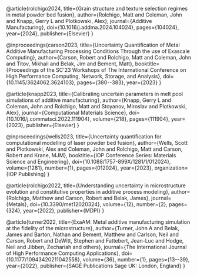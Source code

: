 @article{rolchigo2024,
  title={Grain structure and texture selection regimes in metal powder bed fusion},
  author={Rolchigo, Matt and Coleman, John and Knapp, Gerry L and Plotkowski, Alex},
  journal={Additive Manufacturing},
  doi={10.1016/j.addma.2024.104024},
  pages={104024},
  year={2024},
  publisher={Elsevier}
}

@inproceedings{carson2023,
  title={Uncertainty Quantification of Metal Additive Manufacturing Processing Conditions Through the use of Exascale Computing},
  author={Carson, Robert and Rolchigo, Matt and Coleman, John and Titov, Mikhail and Belak, Jim and Bement, Matt},
  booktitle={Proceedings of the SC'23 Workshops of The International Conference on High Performance Computing, Network, Storage, and Analysis},
  doi={10.1145/3624062.3624103},
  pages={380--383},
  year={2023}
}

@article{knapp2023,
  title={Calibrating uncertain parameters in melt pool simulations of additive manufacturing},
  author={Knapp, Gerry L and Coleman, John and Rolchigo, Matt and Stoyanov, Miroslav and Plotkowski, Alex},
  journal={Computational Materials Science},
  doi={10.1016/j.commatsci.2022.111904},
  volume={218},
  pages={111904},
  year={2023},
  publisher={Elsevier}
}

@inproceedings{wells2023,
  title={Uncertainty quantification for computational modelling of laser powder bed fusion},
  author={Wells, Scott and Plotkowski, Alex and Coleman, John and Rolchigo, Matt and Carson, Robert and Krane, MJM},
  booktitle={IOP Conference Series: Materials Science and Engineering},
  doi={10.1088/1757-899X/1281/1/012024},
  volume={1281},
  number={1},
  pages={012024},
  year={2023},
  organization={IOP Publishing}
}

@article{rolchigo2022,
  title={Understanding uncertainty in microstructure evolution and constitutive properties in additive process modeling},
  author={Rolchigo, Matthew and Carson, Robert and Belak, James},
  journal={Metals},
  doi={10.3390/met12020324},
  volume={12},
  number={2},
  pages={324},
  year={2022},
  publisher={MDPI}
}

@article{turner2022,
  title={ExaAM: Metal additive manufacturing simulation at the fidelity of the microstructure},
  author={Turner, John A and Belak, James and Barton, Nathan and Bement, Matthew and Carlson, Neil and Carson, Robert and DeWitt, Stephen and Fattebert, Jean-Luc and Hodge, Neil and Jibben, Zechariah and others},
  journal={The International Journal of High Performance Computing Applications},
  doi={10.1177/10943420211042558},
  volume={36},
  number={1},
  pages={13--39},
  year={2022},
  publisher={SAGE Publications Sage UK: London, England}
}

